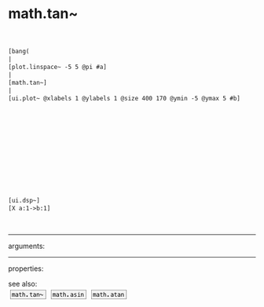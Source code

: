 # math.tan~

```


[bang(
|
[plot.linspace~ -5 5 @pi #a]
|
[math.tan~]
|
[ui.plot~ @xlabels 1 @ylabels 1 @size 400 170 @ymin -5 @ymax 5 #b]












[ui.dsp~]
[X a:1->b:1]

            
```
---
arguments:


---
properties:


see also:<br>
![math.tan~](img/object_math.tan~.png)
![math.asin](img/object_math.asin.png)
![math.atan](img/object_math.atan.png)
